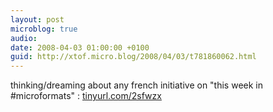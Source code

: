 ```yaml
---
layout: post
microblog: true
audio: 
date: 2008-04-03 01:00:00 +0100
guid: http://xtof.micro.blog/2008/04/03/t781860062.html
---
```

thinking/dreaming about any french initiative on "this week in #microformats" : [tinyurl.com/2sfwzx](http://tinyurl.com/2sfwzx)
